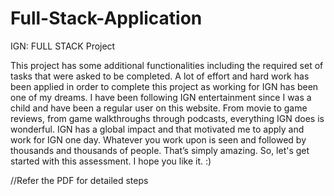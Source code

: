 # Full-Stack-Application
IGN: FULL STACK Project

This project has some additional functionalities including the required set of tasks that were asked to be completed. A lot of effort and hard work has been applied in order to complete this project as working for IGN has been one of my dreams. I have been following IGN entertainment since I was a child and have been a regular user on this website. From movie to game reviews, from game walkthroughs through podcasts, everything IGN does is wonderful. IGN has a global impact and that motivated me to apply and work for IGN one day. Whatever you work upon is seen and followed by thousands and thousands of people. That’s simply amazing. So, let's get started with this assessment. I hope you like it.  :)

//Refer the PDF for detailed steps
